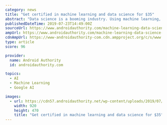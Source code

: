 ```yaml
---
category: news
title: "Get certified in machine learning and data science for $35"
abstract: "Data science is a booming industry. Using machine learning, companies are turning raw data into profitable action points at an unforeseen rate. The benefits to business are so profound that many industries now seek out specialists. Thankfully, all it takes ..."
publishedDateTime: 2019-07-23T14:49:00Z
sourceUrl: https://www.androidauthority.com/machine-learning-data-science-bundle-1011444/
ampUrl: https://www.androidauthority.com/machine-learning-data-science-bundle-1011444/amp/
cdnAmpUrl: https://www-androidauthority-com.cdn.ampproject.org/c/s/www.androidauthority.com/machine-learning-data-science-bundle-1011444/amp/
type: article
score: 96

provider:
  name: Android Authority
  id: androidauthority.com

topics:
  - AI
  - Machine Learning
  - Google AI

images:
  - url: https://cdn57.androidauthority.net/wp-content/uploads/2019/07/Man-using-Laptop-and-Phone-920x470.jpg
    width: 920
    height: 470
    title: "Get certified in machine learning and data science for $35"
---
```

